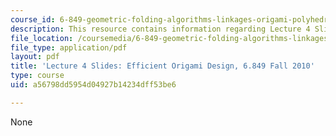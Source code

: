 ```yaml
---
course_id: 6-849-geometric-folding-algorithms-linkages-origami-polyhedra-fall-2012
description: This resource contains information regarding Lecture 4 Slides, Fall 2010.
file_location: /coursemedia/6-849-geometric-folding-algorithms-linkages-origami-polyhedra-fall-2012/a56798dd5954d04927b14234dff53be6_MIT6_849F12_slidesL04.pdf
file_type: application/pdf
layout: pdf
title: 'Lecture 4 Slides: Efficient Origami Design, 6.849 Fall 2010'
type: course
uid: a56798dd5954d04927b14234dff53be6

---
```

None